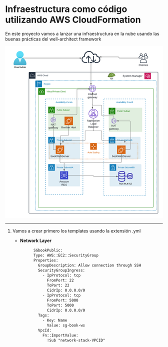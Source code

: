 # Infraestructura como código utilizando AWS CloudFormation

En este proyecto vamos a lanzar una infraestructura en la nube usando las buenas prácticas del well-architect framework

![arquitectura](img/arquitecturaHA-HS.png)

<hr>

1. Vamos a crear primero los templates usando la extensión .yml

    - **Network Layer**
      
                SGbookPublic:
                Type: AWS::EC2::SecurityGroup
                Properties:
                  GroupDescription: Allow connection through SSH
                  SecurityGroupIngress:
                    - IpProtocol: tcp
                      FromPort: 22
                      ToPort: 22
                      CidrIp: 0.0.0.0/0
                    - IpProtocol: tcp
                      FromPort: 5000
                      ToPort: 5000
                      CidrIp: 0.0.0.0/0
                  Tags:
                    - Key: Name
                      Value: sg-book-ws
                  VpcId:
                    Fn::ImportValue:
                      !Sub "network-stack-VPCID"
